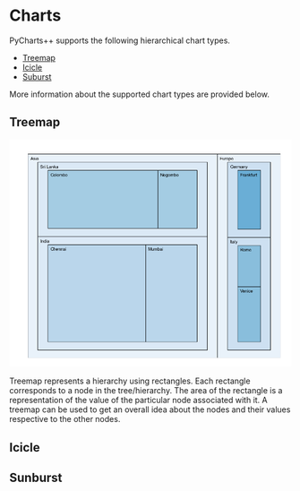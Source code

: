 # Charts
PyCharts++ supports the following hierarchical chart types.

- [Treemap](charts.md#treemap)
- [Icicle](charts.md#icicle)
- [Suburst](charts.md#sunburst)

More information about the supported chart types are provided below.

## Treemap

![Example Treemap](img/example_treemap.png)

Treemap represents a hierarchy using rectangles. Each rectangle corresponds to a node in the tree/hierarchy. The area of the rectangle is a representation of the value of the particular node associated with it. A treemap can be used to get an overall idea about the nodes and their values respective to the other nodes.

## Icicle

## Sunburst